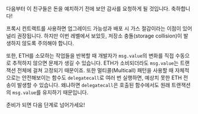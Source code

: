 다음부터 이 친구들은 돈을 예치하기 전에 보안 감사를 요청하게 될 것입니다. 축하합니다! 

프록시 컨트랙트를 사용하면 업그레이드 가능성과 배포 시 가스 절감이라는 이점이 있어 널리 권장됩니다. 하지만 이번 레벨에서 보았듯, 저장소 충돌(storage collision)이 발생하지 않도록 주의해야 합니다. 

또한, ETH를 소모하는 작업들을 반복할 때 개발자가 `msg.value`의 변화를 직접 수동으로 추적하지 않으면 문제가 생길 수 있습니다. ETH가 소비되더라도 `msg.value`는 트랜잭션 전체에 걸쳐 고정되기 때문이죠. 또한 멀티콜(Multicall) 패턴을 사용할 때 자체적으로는 안전해보이는 함수도 `delegatecall`로 여러 번 실행하면, 예상치 못한 ETH 전송이 발생할 수 있습니다. 왜냐하면 `delegatecall`은 호출된 함수에서도 원래 트랜잭션의 `msg.value`를 유지하기 때문입니다. 

준비가 되면 다음 단계로 넘어가세요!